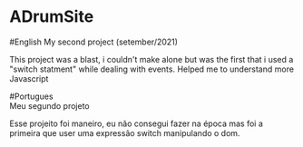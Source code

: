 # ADrumSite
#English
My second project (setember/2021)

This project was a blast, i couldn't make alone but was the first that i used a "switch statment" while dealing with events. Helped me to understand more Javascript

#Portugues  
Meu segundo projeto

Esse projeito foi maneiro, eu não consegui fazer na época mas foi a primeira que user uma expressão switch manipulando o dom. 
